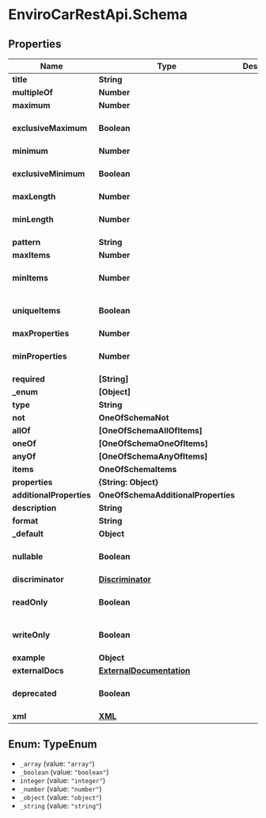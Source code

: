 # EnviroCarRestApi.Schema

## Properties
Name | Type | Description | Notes
------------ | ------------- | ------------- | -------------
**title** | **String** |  | [optional] 
**multipleOf** | **Number** |  | [optional] 
**maximum** | **Number** |  | [optional] 
**exclusiveMaximum** | **Boolean** |  | [optional] [default to false]
**minimum** | **Number** |  | [optional] 
**exclusiveMinimum** | **Boolean** |  | [optional] [default to false]
**maxLength** | **Number** |  | [optional] 
**minLength** | **Number** |  | [optional] [default to 0]
**pattern** | **String** |  | [optional] 
**maxItems** | **Number** |  | [optional] 
**minItems** | **Number** |  | [optional] [default to 0]
**uniqueItems** | **Boolean** |  | [optional] [default to false]
**maxProperties** | **Number** |  | [optional] 
**minProperties** | **Number** |  | [optional] [default to 0]
**required** | **[String]** |  | [optional] 
**_enum** | **[Object]** |  | [optional] 
**type** | **String** |  | [optional] 
**not** | **OneOfSchemaNot** |  | [optional] 
**allOf** | **[OneOfSchemaAllOfItems]** |  | [optional] 
**oneOf** | **[OneOfSchemaOneOfItems]** |  | [optional] 
**anyOf** | **[OneOfSchemaAnyOfItems]** |  | [optional] 
**items** | **OneOfSchemaItems** |  | [optional] 
**properties** | **{String: Object}** |  | [optional] 
**additionalProperties** | **OneOfSchemaAdditionalProperties** |  | [optional] 
**description** | **String** |  | [optional] 
**format** | **String** |  | [optional] 
**_default** | **Object** |  | [optional] 
**nullable** | **Boolean** |  | [optional] [default to false]
**discriminator** | [**Discriminator**](Discriminator.md) |  | [optional] 
**readOnly** | **Boolean** |  | [optional] [default to false]
**writeOnly** | **Boolean** |  | [optional] [default to false]
**example** | **Object** |  | [optional] 
**externalDocs** | [**ExternalDocumentation**](ExternalDocumentation.md) |  | [optional] 
**deprecated** | **Boolean** |  | [optional] [default to false]
**xml** | [**XML**](XML.md) |  | [optional] 

<a name="TypeEnum"></a>
## Enum: TypeEnum

* `_array` (value: `"array"`)
* `_boolean` (value: `"boolean"`)
* `integer` (value: `"integer"`)
* `_number` (value: `"number"`)
* `_object` (value: `"object"`)
* `_string` (value: `"string"`)

